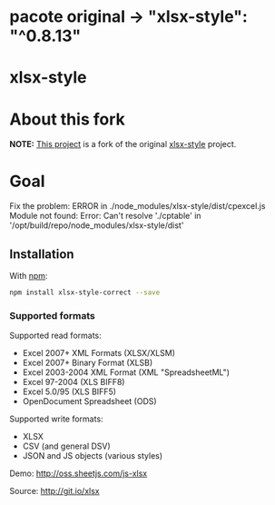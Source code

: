 # pacote original -> "xlsx-style": "^0.8.13"

# xlsx-style

# About this fork
**NOTE:** [This project](https://github.com/luizotavioautomacao/xlsx-style-correct) is a fork of the original [xlsx-style](https://www.npmjs.com/package/xlsx-style) project.

# Goal
Fix the problem:
ERROR in ./node_modules/xlsx-style/dist/cpexcel.js
Module not found: Error: Can't resolve './cptable' in '/opt/build/repo/node_modules/xlsx-style/dist'

## Installation

With [npm](https://www.npmjs.org/package/xlsx-style-correct):

```sh
npm install xlsx-style-correct --save
```


### Supported formats

Supported read formats:

- Excel 2007+ XML Formats (XLSX/XLSM)
- Excel 2007+ Binary Format (XLSB)
- Excel 2003-2004 XML Format (XML "SpreadsheetML")
- Excel 97-2004 (XLS BIFF8)
- Excel 5.0/95 (XLS BIFF5)
- OpenDocument Spreadsheet (ODS)

Supported write formats:

- XLSX
- CSV (and general DSV)
- JSON and JS objects (various styles)

Demo: <http://oss.sheetjs.com/js-xlsx>

Source: <http://git.io/xlsx>


